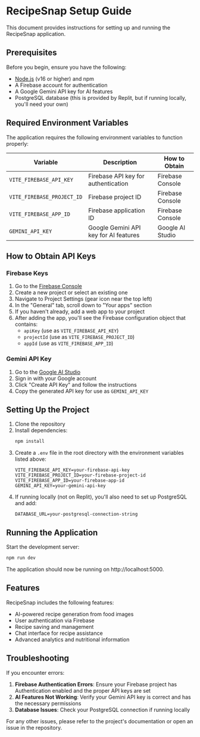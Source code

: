 # RecipeSnap Setup Guide

This document provides instructions for setting up and running the RecipeSnap application.

## Prerequisites

Before you begin, ensure you have the following:

- [Node.js](https://nodejs.org/) (v16 or higher) and npm
- A Firebase account for authentication
- A Google Gemini API key for AI features
- PostgreSQL database (this is provided by Replit, but if running locally, you'll need your own)

## Required Environment Variables

The application requires the following environment variables to function properly:

| Variable | Description | How to Obtain |
|----------|-------------|---------------|
| `VITE_FIREBASE_API_KEY` | Firebase API key for authentication | Firebase Console |
| `VITE_FIREBASE_PROJECT_ID` | Firebase project ID | Firebase Console |
| `VITE_FIREBASE_APP_ID` | Firebase application ID | Firebase Console |
| `GEMINI_API_KEY` | Google Gemini API key for AI features | Google AI Studio |

## How to Obtain API Keys

### Firebase Keys

1. Go to the [Firebase Console](https://console.firebase.google.com/)
2. Create a new project or select an existing one
3. Navigate to Project Settings (gear icon near the top left)
4. In the "General" tab, scroll down to "Your apps" section
5. If you haven't already, add a web app to your project
6. After adding the app, you'll see the Firebase configuration object that contains:
   - `apiKey` (use as `VITE_FIREBASE_API_KEY`)
   - `projectId` (use as `VITE_FIREBASE_PROJECT_ID`)
   - `appId` (use as `VITE_FIREBASE_APP_ID`)

### Gemini API Key

1. Go to the [Google AI Studio](https://makersuite.google.com/app/apikey)
2. Sign in with your Google account
3. Click "Create API Key" and follow the instructions
4. Copy the generated API key for use as `GEMINI_API_KEY`

## Setting Up the Project

1. Clone the repository
2. Install dependencies:
   ```bash
   npm install
   ```
3. Create a `.env` file in the root directory with the environment variables listed above:
   ```
   VITE_FIREBASE_API_KEY=your-firebase-api-key
   VITE_FIREBASE_PROJECT_ID=your-firebase-project-id
   VITE_FIREBASE_APP_ID=your-firebase-app-id
   GEMINI_API_KEY=your-gemini-api-key
   ```
4. If running locally (not on Replit), you'll also need to set up PostgreSQL and add:
   ```
   DATABASE_URL=your-postgresql-connection-string
   ```

## Running the Application

Start the development server:
```bash
npm run dev
```

The application should now be running on http://localhost:5000.

## Features

RecipeSnap includes the following features:
- AI-powered recipe generation from food images
- User authentication via Firebase
- Recipe saving and management
- Chat interface for recipe assistance
- Advanced analytics and nutritional information

## Troubleshooting

If you encounter errors:

1. **Firebase Authentication Errors**: Ensure your Firebase project has Authentication enabled and the proper API keys are set
2. **AI Features Not Working**: Verify your Gemini API key is correct and has the necessary permissions
3. **Database Issues**: Check your PostgreSQL connection if running locally

For any other issues, please refer to the project's documentation or open an issue in the repository.